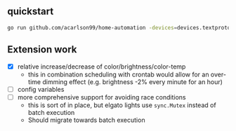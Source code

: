 ## quickstart

```sh
go run github.com/acarlson99/home-automation -devices=devices.textproto -schedule=schedule.textproto
```

## Extension work

- [X] relative increase/decrease of color/brightness/color-temp
    - this in combination scheduling with crontab would allow for an over-time dimming effect (e.g. brightness -2% every minute for an hour)
- [ ] config variables
- [ ] more comprehensive support for avoiding race conditions
    - this is sort of in place, but elgato lights use `sync.Mutex` instead of batch execution
    - Should migrate towards batch execution
